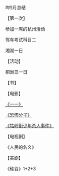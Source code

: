 #四月总结


【第一次】

参加一席的杭州活动

驾车考试科目二

湘湖一日

【活动】

桐洲岛一日

【书】

【电影】

[《一一》](https://movie.douban.com/subject/1292434/)

[《恐怖分子》](https://movie.douban.com/subject/1305261/)

[《牯岭街少年杀人事件》](https://movie.douban.com/subject/1292329/)


【电视剧】

《人民的名义》

【美剧】

《硅谷》1+2+3